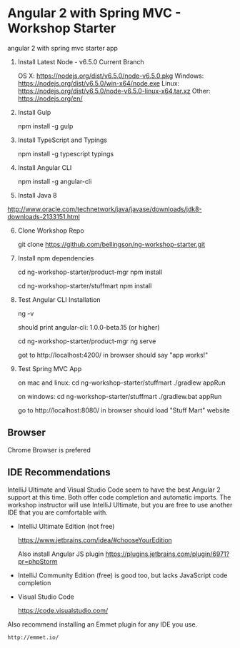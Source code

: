 # Angular 2 with Spring MVC - Workshop Starter
angular 2 with spring mvc starter app

1) Install Latest Node - v6.5.0 Current Branch

    OS X: https://nodejs.org/dist/v6.5.0/node-v6.5.0.pkg
    Windows: https://nodejs.org/dist/v6.5.0/win-x64/node.exe
    Linux: https://nodejs.org/dist/v6.5.0/node-v6.5.0-linux-x64.tar.xz
    Other: https://nodejs.org/en/

2) Install Gulp

    npm install -g gulp

3) Install TypeScript and Typings

    npm install -g typescript typings

4) Install Angular CLI

    npm install -g angular-cli
    
5) Install Java 8

http://www.oracle.com/technetwork/java/javase/downloads/jdk8-downloads-2133151.html

6) Clone Workshop Repo

    git clone https://github.com/bellingson/ng-workshop-starter.git

7) Install npm dependencies

    cd ng-workshop-starter/product-mgr
    npm install

    cd ng-workshop-starter/stuffmart
    npm install


8) Test Angular CLI Installation

    ng -v
    
    should print angular-cli: 1.0.0-beta.15 (or higher)
    
    cd ng-workshop-starter/product-mgr
    ng serve

    got to http://localhost:4200/ in browser
    should say "app works!"

9) Test Spring MVC App

    on mac and linux:
    cd ng-workshop-starter/stuffmart
    ./gradlew appRun

    on windows:
    cd ng-workshop-starter/stuffmart
    ./gradlew.bat appRun
    
    go to http://localhost:8080/ in browser
    should load "Stuff Mart" website
    
    

## Browser

Chrome Browser is prefered  
    
## IDE Recommendations 

IntelliJ Ultimate and Visual Studio Code seem to have the best Angular 2 support at this time.  Both offer code completion and automatic imports.  The workshop instructor will use IntelliJ Ultimate, but you are free to use another IDE that you are comfortable with.

- IntelliJ Ultimate Edition (not free)

    https://www.jetbrains.com/idea/#chooseYourEdition
    
    Also install Angular JS plugin
    https://plugins.jetbrains.com/plugin/6971?pr=phpStorm
    
- IntelliJ Community Edition (free) is good too, but lacks JavaScript code completion   
    
- Visual Studio Code

    https://code.visualstudio.com/

Also recommend installing an Emmet plugin for any IDE you use.

    http://emmet.io/



